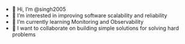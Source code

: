 - 👋 Hi, I’m @singh2005
- 👀 I’m interested in improving software scalability and reliability
- 🌱 I’m currently learning Monitoring and Observability
- 💞️ I want to collaborate on building simple solutions for solving hard problems

<!---
singh2005/singh2005 is a ✨ special ✨ repository because its `README.md` (this file) appears on your GitHub profile.
You can click the Preview link to take a look at your changes.
--->
